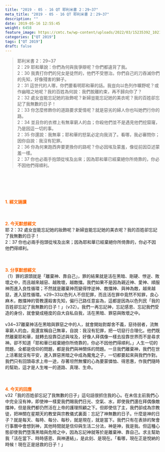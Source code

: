 ```yaml
---
title: "2019 - 05 - 16 QT 耶利米書 2：29~37"
meta_title: "2019 - 05 - 16 QT 耶利米書 2：29~37"
description: ""
date: 2019-05-16 12:55:45
weight: 6458
feature_image: https://cmtc.tw/wp-content/uploads/2022/03/15235392_10211799862337740_180693556567566654_o-1.webp
categories: ["QT 2019"]
tags: ["QT 2019"]
draft: false
---
```


<blockquote>耶利米書 2：29~37<br />
2：29 耶和華說：你們為何與我爭辯呢？你們都違背了我。<br />
2：30 我責打你們的兒女是徒然的，他們不受懲治。你們自己的刀吞滅你們的先知，好像殘害的獅子。<br />
2：31 這世代的人哪，你們要看明耶和華的話。我豈向以色列作曠野呢？或作幽暗之地呢？我的百姓為何說：我們脫離約束，再不歸向你了？<br />
2：32 處女豈能忘記她的妝飾呢？新婦豈能忘記她的美衣呢？我的百姓卻忘記了我無數的日子！<br />
2：33 你怎麼修飾你的道路要求愛情呢？就是惡劣的婦人你也叫她們行你的路。<br />
2：34 並且你的衣襟上有無辜窮人的血；你殺他們並不是遇見他們挖窟窿，乃是因這一切的事。<br />
2：35 你還說：我無辜；耶和華的怒氣必定向我消了。看哪，我必審問你；因你自說：我沒有犯罪。<br />
2：36 你為何東跑西奔要更換你的路呢？你必因埃及蒙羞，像從前因亞述蒙羞一樣。<br />
2：37 你也必兩手抱頭從埃及出來；因為耶和華已經棄絕你所倚靠的，你必不因他們得順利。</blockquote><br />
&nbsp;<br />
<br />
&nbsp;<br />
<br />
<span style="color: #ff6600;"><strong>1. </strong><strong>經文誦讀</strong></span><br />
<br />
<span style="color: #ff6600;"><strong> </strong></span><br />
<br />
<span style="color: #ff6600;"><strong>2. 今天默想</strong><strong>經文<br />
</strong></span>耶 2：32 處女豈能忘記她的妝飾呢？新婦豈能忘記她的美衣呢？我的百姓卻忘記了我無數的日子！<br />
2：37 你也必兩手抱頭從埃及出來；因為耶和華已經棄絕你所倚靠的，你必不因他們得順利。<br />
<br />
&nbsp;<br />
<br />
<span style="color: #ff6600;"><strong>3. 分享默想經文<br />
</strong></span>（1）罪的源頭就是「離棄神、靠自己」，罪的結果就是活在黑暗、剛硬、悖逆、敗壞之中，而且越來越惡、越敗壞，越敵擋。我們如果不是因為親近神、愛神、順服神而進入良性循環；不然就是離棄神而變得悖逆神、敵擋神、與神為敵，越來越惡，進入惡性循環。v29~33以色列人不但犯罪，而且活在罪中竟然不知罪，良心麻木，敵擋神的管教還殺害先知，偏行己路任意妄為，這都是因為以色列民「我的百姓卻忘記了我無數的日子！」（v32）。我們一再忘記神，忘記感恩、忘記我們受造的身份，就會變成極度的自大自私自我，活在黑暗、罪惡與敗壞之中。<br />
<br />
v34~37離棄神活在黑暗與罪惡之中的人，就會開始對鄰舍不義，惡待弱者，流無辜窮人的血，竟還宣稱自己無辜，自說：我沒有犯罪，把一切惡行合理化。他們既然離棄耶和華，就轉去投靠亞述與埃及，好像人拜偶像一樣去投靠世界而不是尋求神。卻不知道「耶和華已經棄絕你所倚靠的，你必不因他們得順利。」人生一切的問題，全都是信仰的問題，都是我們與神關係的問題。一旦我們離棄神，我們在世上活著就沒有平安，進入罪惡黑暗之中成為魔鬼之子，一切都要起來與我們作對。我們只有回頭尋求上帝一途，存著坦然無懼的心為要蒙憐恤、得恩惠，作我們隨時的幫助，這才是人生唯一的道路、真理、生命。<br />
<br />
&nbsp;<br />
<br />
<span style="color: #ff6600;"><strong>4. 今天的回應<br />
</strong></span>v32「我的百姓卻忘記了我無數的日子」這句話很抓住我的心。在未信主前我們心中完全沒有神，即使神一樣愛我們賜我們日光、空氣、水，即使我們還在拜偶像敵擋神，但是我們都仍然活在上帝的護理照顧之下。但即使信了主，我們卻成為宗教徒，把神關在星期天的教堂與宗教儀式裏面：忘記了神無數的日子。什麼是神的日子？就是每天、每時、每分、每秒，就是現在，就是當下。我們只有在表排的聚會行事曆中會想到神，其他時間就是信仰與生活二分法，神是神，我是我。但這種心態卻使我們墮落黑暗與危險之中，因為忘記神就等於是離棄神、靠自己。求主幫助我「活在當下、時時感恩、與神連結」，是此刻、是現在。「看哪，現在正是悅納的時候！現在正是拯救的日子！」<br />
<br />
&nbsp;
        